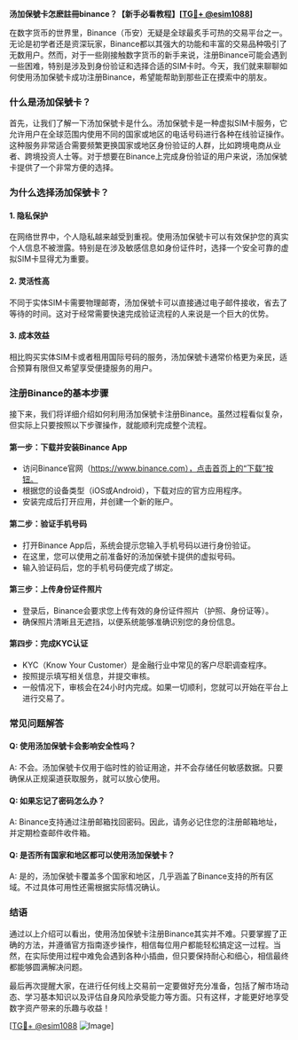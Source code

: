 **汤加保號卡怎麽註冊binance？【新手必看教程】[[TG💪+ @esim1088](https://t.me/s/esim1088)]**

在数字货币的世界里，Binance（币安）无疑是全球最炙手可热的交易平台之一。无论是初学者还是资深玩家，Binance都以其强大的功能和丰富的交易品种吸引了无数用户。然而，对于一些刚接触数字货币的新手来说，注册Binance可能会遇到一些困难，特别是涉及到身份验证和选择合适的SIM卡时。今天，我们就来聊聊如何使用汤加保號卡成功注册Binance，希望能帮助到那些正在摸索中的朋友。

### 什么是汤加保號卡？

首先，让我们了解一下汤加保號卡是什么。汤加保號卡是一种虚拟SIM卡服务，它允许用户在全球范围内使用不同的国家或地区的电话号码进行各种在线验证操作。这种服务非常适合需要频繁更换国家或地区身份验证的人群，比如跨境电商从业者、跨境投资人士等。对于想要在Binance上完成身份验证的用户来说，汤加保號卡提供了一个非常方便的选择。

### 为什么选择汤加保號卡？

#### 1. **隐私保护**
   在网络世界中，个人隐私越来越受到重视。使用汤加保號卡可以有效保护您的真实个人信息不被泄露。特别是在涉及敏感信息如身份证件时，选择一个安全可靠的虚拟SIM卡显得尤为重要。

#### 2. **灵活性高**
   不同于实体SIM卡需要物理邮寄，汤加保號卡可以直接通过电子邮件接收，省去了等待的时间。这对于经常需要快速完成验证流程的人来说是一个巨大的优势。

#### 3. **成本效益**
   相比购买实体SIM卡或者租用国际号码的服务，汤加保號卡通常价格更为亲民，适合预算有限但又希望享受便捷服务的用户。

### 注册Binance的基本步骤

接下来，我们将详细介绍如何利用汤加保號卡注册Binance。虽然过程看似复杂，但实际上只要按照以下步骤操作，就能顺利完成整个流程。

#### 第一步：下载并安装Binance App
   - 访问Binance官网（https://www.binance.com），点击首页上的“下载”按钮。
   - 根据您的设备类型（iOS或Android），下载对应的官方应用程序。
   - 安装完成后打开应用，并创建一个新的账户。

#### 第二步：验证手机号码
   - 打开Binance App后，系统会提示您输入手机号码以进行身份验证。
   - 在这里，您可以使用之前准备好的汤加保號卡提供的虚拟号码。
   - 输入验证码后，您的手机号码便完成了绑定。

#### 第三步：上传身份证件照片
   - 登录后，Binance会要求您上传有效的身份证件照片（护照、身份证等）。
   - 确保照片清晰且无遮挡，以便系统能够准确识别您的身份信息。

#### 第四步：完成KYC认证
   - KYC（Know Your Customer）是金融行业中常见的客户尽职调查程序。
   - 按照提示填写相关信息，并提交审核。
   - 一般情况下，审核会在24小时内完成。如果一切顺利，您就可以开始在平台上进行交易了。

### 常见问题解答

#### Q: 使用汤加保號卡会影响安全性吗？
A: 不会。汤加保號卡仅用于临时性的验证用途，并不会存储任何敏感数据。只要确保从正规渠道获取服务，就可以放心使用。

#### Q: 如果忘记了密码怎么办？
A: Binance支持通过注册邮箱找回密码。因此，请务必记住您的注册邮箱地址，并定期检查邮件收件箱。

#### Q: 是否所有国家和地区都可以使用汤加保號卡？
A: 是的，汤加保號卡覆盖多个国家和地区，几乎涵盖了Binance支持的所有区域。不过具体可用性还需根据实际情况确认。

### 结语

通过以上介绍可以看出，使用汤加保號卡注册Binance其实并不难。只要掌握了正确的方法，并遵循官方指南逐步操作，相信每位用户都能轻松搞定这一过程。当然，在实际使用过程中难免会遇到各种小插曲，但只要保持耐心和细心，相信最终都能够圆满解决问题。

最后再次提醒大家，在进行任何线上交易前一定要做好充分准备，包括了解市场动态、学习基本知识以及评估自身风险承受能力等方面。只有这样，才能更好地享受数字资产带来的乐趣与收益！

[[TG💪+ @esim1088](https://t.me/s/esim1088) ![Image](https://i.postimg.cc/4NQfJmqS/Snipaste-2025-05-13-00-14-12.png)]